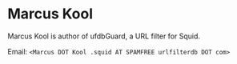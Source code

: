 # Marcus Kool

Marcus Kool is author of ufdbGuard, a URL filter for Squid.

Email: `<Marcus DOT Kool .squid AT SPAMFREE urlfilterdb DOT com>`
